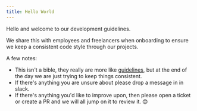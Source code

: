 ```yaml
---
title: Hello World
---
```


Hello and welcome to our development guidelines.

We share this with employees and freelancers when onboarding to ensure we keep a consistent code style through our projects.

A few notes:

- This isn't a bible, they really are more like <a href="https://www.youtube.com/embed/jl0hMfqNQ-g?autoplay=1" target="_blank">guidelines</a>, but at the end of the day we are just trying to keep things consistent.
- If there's anything you are unsure about please drop a message in in slack.
- If there's anything you'd like to improve upon, then please open a ticket or create a PR and we will all jump on it to review it. 😊
